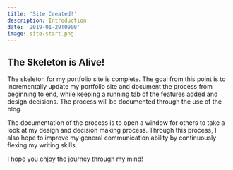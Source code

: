```yaml
---
title: 'Site Created!'
description: Introduction
date: '2019-01-29T0900'
image: site-start.png
---
```


## The Skeleton is Alive!

The skeleton for my portfolio site is complete. The goal from this point is to incrementally update my portfolio site and document the process from beginning to end, while keeping a running tab of the features added and design decisions. The process will be documented through the use of the blog.

The documentation of the process is to open a window for others to take a look at my design and decision making process. Through this process, I also hope to improve my general communication ability by continuously flexing my writing skills.

I hope you enjoy the journey through my mind!
